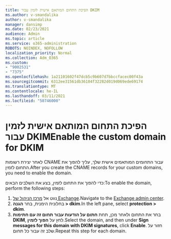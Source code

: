 ```yaml
---
title: הפיכת התחום המותאם אישית לזמין עבור DKIM
ms.author: v-smandalika
author: v-smandalika
manager: dansimp
ms.date: 02/23/2021
audience: Admin
ms.topic: article
ms.service: o365-administration
ROBOTS: NOINDEX, NOFOLLOW
localization_priority: Normal
ms.collection: Adm_O365
ms.custom:
- "9002531"
- "7375"
ms.openlocfilehash: 1a21101602f47dcb5c9b607d7bbccfacec00f43a
ms.sourcegitcommit: 6312ee31561db36104f32282d019d069ede69174
ms.translationtype: MT
ms.contentlocale: he-IL
ms.lasthandoff: 03/11/2021
ms.locfileid: "50746000"
---
```

# <a name="enable-the-custom-domain-for-dkim"></a><span data-ttu-id="9c75d-102">הפיכת התחום המותאם אישית לזמין עבור DKIM</span><span class="sxs-lookup"><span data-stu-id="9c75d-102">Enable the custom domain for DKIM</span></span>

<span data-ttu-id="9c75d-103">לאחר יצירת רשומות CNAME עבור התחומים המותאמים אישית שלך, עליך להפוך את התחום לזמין.</span><span class="sxs-lookup"><span data-stu-id="9c75d-103">After you create the CNAME records for your custom domains, you need to enable the domain.</span></span>

<span data-ttu-id="9c75d-104">כדי להפוך את התחום לזמין, בצע את השלבים הבאים:</span><span class="sxs-lookup"><span data-stu-id="9c75d-104">To enable the domain, perform the following steps:</span></span>

1. <span data-ttu-id="9c75d-105">נווט אל [מרכז הניהול של Exchange](https://outlook.office365.com/ecp/).</span><span class="sxs-lookup"><span data-stu-id="9c75d-105">Navigate to the [Exchange admin center](https://outlook.office365.com/ecp/).</span></span>
2. <span data-ttu-id="9c75d-106">בחלונית הימנית, בחר **הגנה > dkim**.</span><span class="sxs-lookup"><span data-stu-id="9c75d-106">In the left pane, select **protection > dkim**.</span></span>
3. <span data-ttu-id="9c75d-107">בחר את התחום ולאחר מכן, תחת **חתום על הודעות עבור תחום זה עם חתימות DKIM**, לחץ על **הפוך לזמין**.</span><span class="sxs-lookup"><span data-stu-id="9c75d-107">Select the domain, and then under **Sign messages for this domain with DKIM signatures**, click **Enable**.</span></span> <span data-ttu-id="9c75d-108">חזור על שלב זה עבור כל תחום.</span><span class="sxs-lookup"><span data-stu-id="9c75d-108">Repeat this step for each domain.</span></span>

